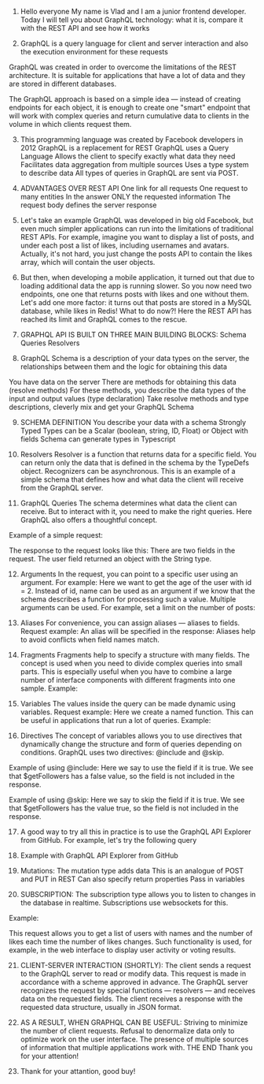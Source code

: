 1. Hello everyone
My name is Vlad and I am a junior frontend developer.
Today I will tell you about GraphQL technology: what it is, compare it with the REST API and see how it works

2. GraphQL is a query language for client and server interaction and also the execution environment for these requests

GraphQL was created in order to overcome the limitations of the REST architecture. It is suitable for applications that have a lot of data and they are stored in different databases.

The GraphQL approach is based on a simple idea — instead of creating endpoints for each object, it is enough to create one "smart" endpoint that will work with complex queries and return cumulative data to clients in the volume in which clients request them.

3. This programming language was created by Facebook developers in 2012
GraphQL is a replacement for REST
GraphQL uses a Query Language
Allows the client to specify exactly what data they need
Facilitates data aggregation from multiple sources
Uses a type system to describe data
All types of queries in GraphQL are sent via POST.

4. ADVANTAGES OVER REST API
One link for all requests
One request to many entities
In the answer ONLY the requested information
The request body defines the server response

5. Let's take an example
GraphQL was developed in big old Facebook, but even much simpler applications can run into the limitations of traditional REST APIs. For example, imagine you want to display a list of posts, and under each post a list of likes, including usernames and avatars. Actually, it's not hard, you just change the posts API to contain the likes array, which will contain the user objects.

6. But then, when developing a mobile application, it turned out that due to loading additional data the app is running slower. So you now need two endpoints, one one that returns posts with likes and one without them. Let's add one more factor: it turns out that posts are stored in a MySQL database, while likes in Redis! What to do now?! Here the REST API has reached its limit and GraphQL comes to the rescue.

7. GRAPHQL API IS BUILT ON THREE MAIN BUILDING BLOCKS:
Schema
Queries
Resolvers

8. GraphQL Schema is a description of your data types on the server, the relationships between them and the logic for obtaining this data

You have data on the server
There are methods for obtaining this data (resolve methods)
For these methods, you describe the data types of the input and output values (type declaration)
Take resolve methods and type descriptions, cleverly mix and get your GraphQL Schema

9. SCHEMA DEFINITION
You describe your data with a schema
Strongly Typed
Types can be a Scalar (boolean, string, ID, Float) or Object with fields
Schema can generate types in Typescript

10. Resolvers
Resolver is a function that returns data for a specific field. You can return only the data that is defined in the schema by the TypeDefs object. Recognizers can be asynchronous.
This is an example of a simple schema that defines how and what data the client will receive from the GraphQL server.

11. GraphQL Queries
The schema determines what data the client can receive. But to interact with it, you need to make the right queries. Here GraphQL also offers a thoughtful concept.

Example of a simple request:

The response to the request looks like this:
There are two fields in the request. The user field returned an object with the String type.

12. Arguments
In the request, you can point to a specific user using an argument. For example:
Here we want to get the age of the user with id = 2. Instead of id, name can be used as an argument if we know that the schema describes a function for processing such a value.
Multiple arguments can be used. For example, set a limit on the number of posts:

13. Aliases
For convenience, you can assign aliases — aliases to fields. Request example:
An alias will be specified in the response:
Aliases help to avoid conflicts when field names match.

14. Fragments
Fragments help to specify a structure with many fields. The concept is used when you need to divide complex queries into small parts. This is especially useful when you have to combine a large number of interface components with different fragments into one sample.
Example:

15. Variables
The values inside the query can be made dynamic using variables. Request example:
Here we create a named function. This can be useful in applications that run a lot of queries.
Example:

16. Directives
The concept of variables allows you to use directives that dynamically change the structure and form of queries depending on conditions. GraphQL uses two directives: @include and @skip.

Example of using @include:
Here we say to use the field if it is true. We see that $getFollowers has a false value, so the field is not included in the response.

Example of using @skip:
Here we say to skip the field if it is true. We see that $getFollowers has the value true, so the field is not included in the response.

17. A good way to try all this in practice is to use the GraphQL API Explorer from GitHub. For example, let's try the following query

18. Example with GraphQL API Explorer from GitHub

19. Mutations:
The mutation type adds data
This is an analogue of POST and PUT in REST
Can also specify return properties
Pass in variables

20. SUBSCRIPTION:
The subscription type allows you to listen to changes in the database in realtime. Subscriptions use websockets for this.

Example:

This request allows you to get a list of users with names and the number of likes each time the number of likes changes. Such functionality is used, for example, in the web interface to display user activity or voting results.

21. CLIENT-SERVER INTERACTION (SHORTLY):
The client sends a request to the GraphQL server to read or modify data. This request is made in accordance with a scheme approved in advance.
The GraphQL server recognizes the request by special functions — resolvers — and receives data on the requested fields.
The client receives a response with the requested data structure, usually in JSON format.

22. AS A RESULT, WHEN GRAPHQL CAN BE USEFUL:
Striving to minimize the number of client requests.
Refusal to denormalize data only to optimize work on the user interface.
The presence of multiple sources of information that multiple applications work with.
THE END
Thank you for your attention!

23. Thank for your attantion, good buy!